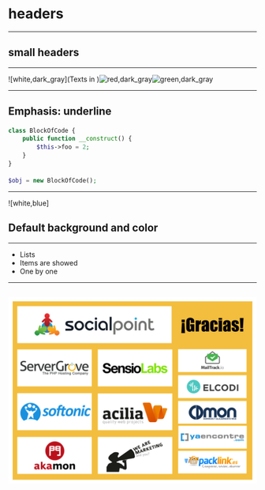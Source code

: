 # headers
---
## small headers
---
![white,dark_gray](Texts in )![red,dark_gray](many )![green,dark_gray](colors)

---
Emphasis: **underline**
---
```php
class BlockOfCode {
    public function __construct() {
        $this->foo = 2;
    }
}

$obj = new BlockOfCode();
```
---
![white,blue]
## Default background and color
---
- Lists
- Items are showed
- One by one
---
![Portada](images/desymfonyday.008.jpg)
---
